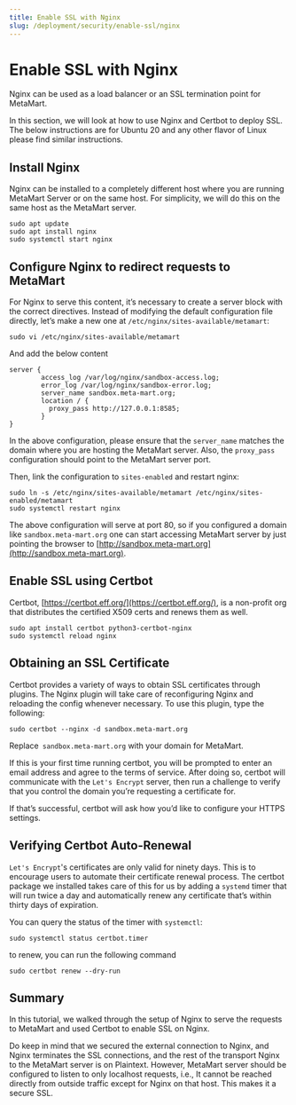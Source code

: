 ```yaml
---
title: Enable SSL with Nginx
slug: /deployment/security/enable-ssl/nginx
---
```


# Enable SSL with Nginx

Nginx can be used as a load balancer or an SSL termination point for MetaMart.

In this section, we will look at how to use Nginx and Certbot to deploy SSL. The below instructions are for Ubuntu 20 
and any other flavor of Linux please find similar instructions.

## Install Nginx

Nginx can be installed to a completely different host where you are running MetaMart Server or on the same host. 
For simplicity, we will do this on the same host as the MetaMart server.

```commandline
sudo apt update
sudo apt install nginx
sudo systemctl start nginx
```

## Configure Nginx to redirect requests to MetaMart

For Nginx to serve this content, it’s necessary to create a server block with the correct directives. 
Instead of modifying the default configuration file directly, let’s make a new one at `/etc/nginx/sites-available/metamart`:

```commandline
sudo vi /etc/nginx/sites-available/metamart
```

And add the below content

```commandline
server {
        access_log /var/log/nginx/sandbox-access.log;
        error_log /var/log/nginx/sandbox-error.log;         
        server_name sandbox.meta-mart.org;
        location / {
          proxy_pass http://127.0.0.1:8585;
        }
}
```

In the above configuration, please ensure that the `server_name` matches the domain where you are hosting the MetaMart 
server. Also, the `proxy_pass` configuration should point to the MetaMart server port.

Then, link the configuration to `sites-enabled` and restart nginx:

```commandline
sudo ln -s /etc/nginx/sites-available/metamart /etc/nginx/sites-enabled/metamart
sudo systemctl restart nginx
```

The above configuration will serve at port 80, so if you configured a domain like `sandbox.meta-mart.org` one can 
start accessing MetaMart server by just pointing the browser to [http://sandbox.meta-mart.org](http://sandbox.meta-mart.org).

## Enable SSL using Certbot

Certbot, [https://certbot.eff.org/](https://certbot.eff.org/), is a non-profit org that distributes the certified X509 
certs and renews them as well.

```commandline
sudo apt install certbot python3-certbot-nginx
sudo systemctl reload nginx
```

## Obtaining an SSL Certificate

Certbot provides a variety of ways to obtain SSL certificates through plugins. The Nginx plugin will take care of
reconfiguring Nginx and reloading the config whenever necessary. To use this plugin, type the following:

```commandline
sudo certbot --nginx -d sandbox.meta-mart.org 
```

Replace` sandbox.meta-mart.org` with your domain for MetaMart. 

If this is your first time running certbot, you will be prompted to enter an email address and agree to the terms of 
service. After doing so, certbot will communicate with the `Let's Encrypt` server, then run a challenge to verify that
you control the domain you’re requesting a certificate for.

If that’s successful, certbot will ask how you’d like to configure your HTTPS settings.

## Verifying Certbot Auto-Renewal

`Let's Encrypt`'s certificates are only valid for ninety days. This is to encourage users to automate their certificate
renewal process. The certbot package we installed takes care of this for us by adding a `systemd` timer that will run 
twice a day and automatically renew any certificate that’s within thirty days of expiration.

You can query the status of the timer with `systemctl`:
```commandline
sudo systemctl status certbot.timer
```

to renew, you can run the following command

```commandline
sudo certbot renew --dry-run
```

## Summary

In this tutorial, we walked through the setup of Nginx to serve the requests to MetaMart and used Certbot to enable
SSL on Nginx. 

Do keep in mind that we secured the external connection to Nginx, and Nginx terminates the SSL connections, 
and the rest of the transport Nginx to the MetaMart server is on Plaintext. However, MetaMart server should be 
configured to listen to only localhost requests, i.e., It cannot be reached directly from outside traffic except for 
Nginx on that host. This makes it a secure SSL.
